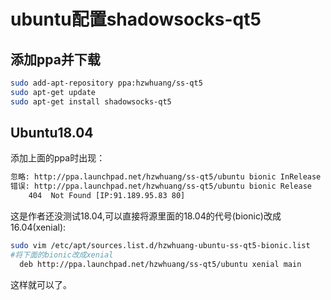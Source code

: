 # ubuntu配置shadowsocks-qt5

## 添加ppa并下载

```bash
sudo add-apt-repository ppa:hzwhuang/ss-qt5
sudo apt-get update
sudo apt-get install shadowsocks-qt5
```

## Ubuntu18.04

添加上面的ppa时出现：

```bash
忽略: http://ppa.launchpad.net/hzwhuang/ss-qt5/ubuntu bionic InRelease
错误: http://ppa.launchpad.net/hzwhuang/ss-qt5/ubuntu bionic Release
    404  Not Found [IP:91.189.95.83 80]
```

这是作者还没测试18.04,可以直接将源里面的18.04的代号(bionic)改成16.04(xenial):

```Bash
sudo vim /etc/apt/sources.list.d/hzwhuang-ubuntu-ss-qt5-bionic.list
#将下面的bionic改成xenial
  deb http://ppa.launchpad.net/hzwhuang/ss-qt5/ubuntu xenial main

```
这样就可以了。